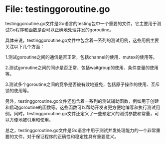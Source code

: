 # File: testinggoroutine.go

testinggoroutine.go文件是Go语言的testing包中一个重要的文件，它主要用于测试Go程序和函数是否可以正确地处理并发的goroutine。

具体来说，testinggoroutine.go文件中包含着一系列的测试用例，这些用例主要关注以下几个方面：

1.测试goroutine之间的通信是否正常，包括channel的使用、mutex的使用等。

2.测试goroutine之间的同步是否正常，包括waitgroup的使用、条件变量的使用等。

3.测试多个goroutine之间的竞争是否被有效地避免，包括原子操作的使用、互斥锁的使用等。

另外，testinggoroutine.go文件还包含着一系列的测试辅助函数，例如用于创建和启动goroutine的函数等。这些函数可以帮助开发者更方便地编写和执行测试用例。同时，testinggoroutine.go文件还定义了一些预定义的测试参数和常量，可以方便地被引用和使用。

总之，testinggoroutine.go文件是Go语言中用于测试并发处理能力的一个非常重要的文件，对于保证程序的正确性和稳定性具有重要意义。

